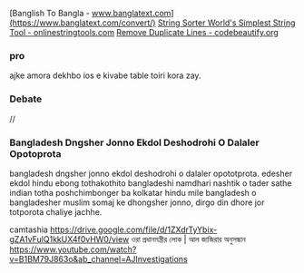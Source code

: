 [Banglish To Bangla - www.banglatext.com](https://www.banglatext.com/convert/)
[String Sorter World's Simplest String Tool - onlinestringtools.com](https://onlinestringtools.com/sort-strings)
[Remove Duplicate Lines - codebeautify.org](https://codebeautify.org/remove-duplicate-lines)

### pro

ajke amora dekhbo ios e kivabe table toiri kora zay.

### Debate

//

### Bangladesh Dngsher Jonno Ekdol Deshodrohi O Dalaler Opotoprota

bangladesh dngsher jonno ekdol deshodrohi o dalaler opototprota. edesher ekdol hindu ebong tothakothito bangladeshi namdhari nashtik o tader sathe indian totha poshchimbonger ba kolkatar hindu mile bangladesh o bangladesher muslim somaj ke dhongsher jonno, dirgo din dhore jor totporota chaliye jachhe.

camtashia
https://drive.google.com/file/d/1ZXdrTyYbix-gZA1vFulQ1kkUX4f0vHW0/view
ওরা প্রধানমন্ত্রীর লোক | আল জাজিরার অনুসন্ধান
https://www.youtube.com/watch?v=B1BM79J863o&ab_channel=AJInvestigations
